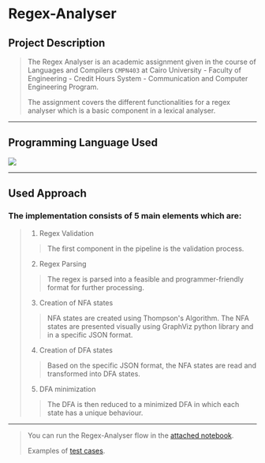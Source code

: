 # Regex-Analyser

## Project Description
> The Regex Analyser is an academic assignment given in the course of Languages and Compilers `CMPN403` at Cairo University - Faculty of Engineering - Credit Hours System - Communication and Computer Engineering Program.
>
> The assignment covers the different functionalities for a regex analyser which is a basic component in a lexical analyser.

***

## Programming Language Used
<img src="https://img.shields.io/badge/python-3670A0?style=for-the-badge&logo=python&logoColor=ffdd54">

***

## Used Approach

### The implementation consists of 5 main elements which are:
>
> 1. Regex Validation
>> The first component in the pipeline is the validation process.
>
> 2. Regex Parsing
>> The regex is parsed into a feasible and programmer-friendly format for further processing.
>
> 3. Creation of NFA states
>> NFA states are created using Thompson's Algorithm.
>> The NFA states are presented visually using GraphViz python library and in a specific JSON format.
>
> 4. Creation of DFA states
>> Based on the specific JSON format, the NFA states are read and transformed into DFA states.
>
> 5. DFA minimization
>> The DFA is then reduced to a minimized DFA in which each state has a unique behaviour.

***

> You can run the Regex-Analyser flow in the [attached notebook](https://colab.research.google.com/drive/1K4ojwx7v7AmtHjgdMp_RvhCgtiugHa3R?usp=sharing).
> 
> Examples of [test cases](https://github.com/devyetii/Regex-Test-Cases). 
